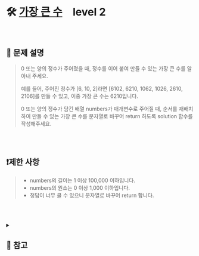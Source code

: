 <br>

# 🛠️ [가장 큰 수](https://school.programmers.co.kr/learn/courses/30/lessons/42746)　level 2

<br>

## 📖 문제 설명
>0 또는 양의 정수가 주어졌을 때, 정수를 이어 붙여 만들 수 있는 가장 큰 수를 알아내 주세요.
>
>예를 들어, 주어진 정수가 [6, 10, 2]라면 [6102, 6210, 1062, 1026, 2610, 2106]를 만들 수 있고, 이중 가장 큰 수는 6210입니다.
>
>0 또는 양의 정수가 담긴 배열 numbers가 매개변수로 주어질 때, 순서를 재배치하여 만들 수 있는 가장 큰 수를 문자열로 바꾸어 return 하도록 solution 함수를 작성해주세요.

<br><br>

## ❗제한 사항
> - numbers의 길이는 1 이상 100,000 이하입니다.
> - numbers의 원소는 0 이상 1,000 이하입니다.
> - 정답이 너무 클 수 있으니 문자열로 바꾸어 return 합니다.

<br><br>

<details>

  <summary> 
  
  ## 🎈 참고
  </summary>
  <br>

## 📄 로직
> ### 접근1. 숫자를 문자열로 변환하여 내림차순 정렬 후 이어붙이기 ❌
> - 34, 340 과 같은 수 비교 시 340이 더 큰 수로 정렬되어 결과값이 `340 34`이 됨 (기댓값 `34 340`)
>
> <br>
> 
> ### 접근2. 숫자를 문자열로 변환하여 각 문자를 하나씩 비교를 하며 내림차순 정렬, 이어붙이기 ✅
> - 단, 자릿수가 다른 경우를 고려해야 한다‼️
>   - `ex)` 34, 340 비교 예시
>     - 첫 번째 인덱스 비교 -> '3' 으로 같음
>     - 두 번째 인덱스 비교 -> '4' 로 같음
>     - 세 번째 인덱스 비교 -> 34는 세 번째 인덱스가 없으므로 다시 처음으로 돌아와 3과 비교 -> '3' > '0' -> 34가 우선순위가 높은 수!
>
>   - ⁉️ 자릿수가 다를 경우 처음부터 다시 비교하는 이유 
>     - '34'와 '340'을 오름차순 정렬할 때 '340'이 사전적으로 더 앞에 오게 된다. 하지만 큰 수를 만들기 위해서는 '34'가 더 앞에 와야 한다. 이런 문제는 짧은 숫자가 긴 숫자에 포함 될 때만 발생한다. 이때 (긴 숫자 문자열에서 짧은 숫자 문자열을 뺀 부분)과(짧은 문자열)을 비교해보면 알 수 있다. 따라서 각 숫자를 2번 이상 반복한 문자열과 비교를 하면 문제가 해결된다.
>     - `ex1)` '34', '340' -> '34', '~~34~~0' -> '~~34~~ _**3**_ 4', '~~34~~ _**0**_ 340' -> 세 번째 인덱스에서 '3' > '0' 이므로 '34'가 우선순위가 높다.
>     - `ex2)` '34', '344', -> 34', '~~34~~4' -> '~~34~~ _**3**_ 4', '~~34~~ _**4**_ 344' -> 세 번째 인덱스에서 '3' < '4' 이므로 '344'가 우선순위가 높다.
> 
> ### 접근2+. 숫자를 문자열로 변환하여 여러번 반복한 문자열을 비교하여 내림차순 정렬, 이어붙이기 ✅
> - 접근2와 비슷한 방법으로 굳이 인덱스를 사용하여 `한 문자`씩 비교가 아닌 각 `숫자 문자열`을 반복하여 만든 `문자열`을 비교
>
> <br>
>
> ### 접근3. 숫자를 문자열로 변환하여 두 수를 서로의 뒤에 이어붙여 비교 후 내림차순 정렬, 이어붙이기 ✅
> - 이 경우 자릿수가 다른 경우를 고려하지 않아도 된다!
>   - `ex)` 34, 3430 비교 예시
>     - `34 3430`, `3430 34`로 뒤에 상대 숫자를 붙여 비교
>     - `343430` > `343034`, 즉, 34가 우선순위가 높은 수!

## 🪄 참고 자료
접근3. [파이썬 커스텀 정렬 이용하기](https://lucky516.tistory.com/4)
</details>

<br><br>
